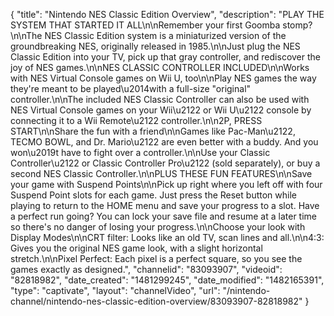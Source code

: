 {
    "title": "Nintendo NES Classic Edition Overview",
    "description": "PLAY THE SYSTEM THAT STARTED IT ALL\n\nRemember your first Goomba stomp?\n\nThe NES Classic Edition system is a miniaturized version of the groundbreaking NES, originally released in 1985.\n\nJust plug the NES Classic Edition into your TV, pick up that gray controller, and rediscover the joy of NES games.\n\nNES CLASSIC CONTROLLER INCLUDED\n\nWorks with NES Virtual Console games on Wii U, too\n\nPlay NES games the way they're meant to be played\u2014with a full-size \"original\" controller.\n\nThe included NES Classic Controller can also be used with NES Virtual Console games on your Wii\u2122 or Wii U\u2122 console by connecting it to a Wii Remote\u2122 controller.\n\n2P, PRESS START\n\nShare the fun with a friend\n\nGames like Pac-Man\u2122, TECMO BOWL, and Dr. Mario\u2122 are even better with a buddy. And you won\u2019t have to fight over a controller.\n\nUse your Classic Controller\u2122 or Classic Controller Pro\u2122 (sold separately), or buy a second NES Classic Controller.\n\nPLUS THESE FUN FEATURES\n\nSave your game with Suspend Points\n\nPick up right where you left off with four Suspend Point slots for each game. Just press the Reset button while playing to return to the HOME menu and save your progress to a slot. Have a perfect run going? You can lock your save file and resume at a later time so there's no danger of losing your progress.\n\nChoose your look with Display Modes\n\nCRT filter: Looks like an old TV, scan lines and all.\n\n4:3: Gives you the original NES game look, with a slight horizontal stretch.\n\nPixel Perfect: Each pixel is a perfect square, so you see the games exactly as designed.",
    "channelid": "83093907",
    "videoid": "82818982",
    "date_created": "1481299245",
    "date_modified": "1482165391",
    "type": "captivate",
    "layout": "channelVideo",
    "url": "\/nintendo-channel\/nintendo-nes-classic-edition-overview\/83093907-82818982"
}